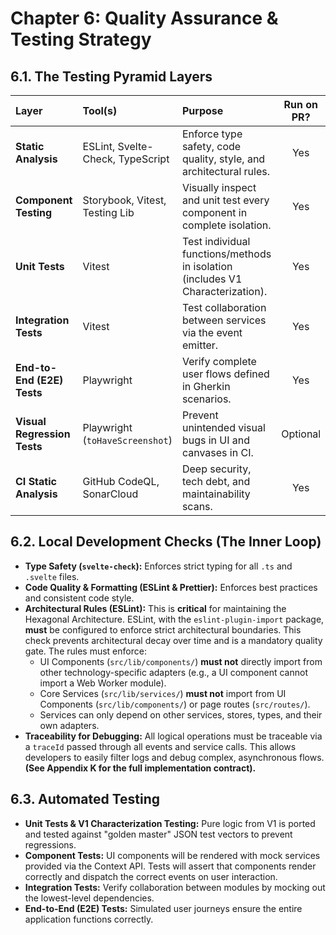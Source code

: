 # Chapter 6: Quality Assurance & Testing Strategy

## 6.1. The Testing Pyramid Layers

| Layer                       | Tool(s)                          | Purpose                                                                        | Run on PR? | Is Fast? |
|:----------------------------|:---------------------------------|:-------------------------------------------------------------------------------|:----------:|:--------:|
| **Static Analysis**         | ESLint, Svelte-Check, TypeScript | Enforce type safety, code quality, style, and architectural rules.             |    Yes     | Blazing  |
| **Component Testing**       | Storybook, Vitest, Testing Lib   | Visually inspect and unit test every component in complete isolation.          |    Yes     |   Fast   |
| **Unit Tests**              | Vitest                           | Test individual functions/methods in isolation (includes V1 Characterization). |    Yes     |   Fast   |
| **Integration Tests**       | Vitest                           | Test collaboration between services via the event emitter.                     |    Yes     |   Fast   |
| **End-to-End (E2E) Tests**  | Playwright                       | Verify complete user flows defined in Gherkin scenarios.                       |    Yes     |   Slow   |
| **Visual Regression Tests** | Playwright (`toHaveScreenshot`)  | Prevent unintended visual bugs in UI and canvases in CI.                       |  Optional  |   Slow   |
| **CI Static Analysis**      | GitHub CodeQL, SonarCloud        | Deep security, tech debt, and maintainability scans.                           |    Yes     |  Medium  |

## 6.2. Local Development Checks (The Inner Loop)

* **Type Safety (`svelte-check`):** Enforces strict typing for all `.ts` and `.svelte` files.
* **Code Quality & Formatting (ESLint & Prettier):** Enforces best practices and consistent code style.
* **Architectural Rules (ESLint):** This is **critical** for maintaining the Hexagonal Architecture. ESLint, with the
  `eslint-plugin-import` package, **must** be configured to enforce strict architectural boundaries. This check prevents
  architectural decay over time and is a mandatory quality gate. The rules must enforce:
    * UI Components (`src/lib/components/`) **must not** directly import from other technology-specific adapters (e.g.,
      a UI component cannot import a Web Worker module).
    * Core Services (`src/lib/services/`) **must not** import from UI Components (`src/lib/components/`) or page
      routes (`src/routes/`).
    * Services can only depend on other services, stores, types, and their own adapters.
* **Traceability for Debugging:** All logical operations must be traceable via a `traceId` passed through all events and
  service calls. This allows developers to easily filter logs and debug complex, asynchronous flows. **(See Appendix K
  for the full implementation contract).**

## 6.3. Automated Testing

* **Unit Tests & V1 Characterization Testing:** Pure logic from V1 is ported and tested against "golden master" JSON
  test vectors to prevent regressions.
* **Component Tests:** UI components will be rendered with mock services provided via the Context API. Tests will assert
  that components render correctly and dispatch the correct events on user interaction.
* **Integration Tests:** Verify collaboration between modules by mocking out the lowest-level dependencies.
* **End-to-End (E2E) Tests:** Simulated user journeys ensure the entire application functions correctly.